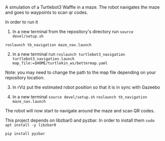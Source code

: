 A simulation of a Turtlebot3 Waffle in a maze. The robot navigates the maze and goes to waypoints to scan qr codes. 

In order to run it 
1. In a new terminal from the repository's directory run `source devel/setup.sh` 

`roslaunch tb_navigation maze_nav.launch`

2. In a new terminal run `roslaunch turtlebot3_navigation turtlebot3_navigation.launch map_file:=$HOME/turtlekin_ws/bettermap.yaml`

Note: you may need to change the path to the map file depending on your repository location. 

3. In rViz put the estimated robot position so that it is in sync with Gazeebo

4. In a new terminal
`source devel/setup.sh` 
`roslaunch tb_navigation maze_nav.launch` 

The robot will now start to navigate around the maze and scan QR codes. 

This project depends on libzbar0 and pyzbar. In order to install them `sudo apt install -y libzbar0` 

`pip install pyzbar`
